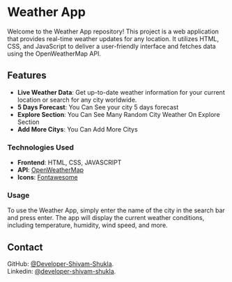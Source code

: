 # Weather App

Welcome to the Weather App repository! This project is a web application that provides real-time weather updates for any location. It utilizes HTML, CSS, and JavaScript to deliver a user-friendly interface and fetches data using the OpenWeatherMap API.

## Features

- **Live Weather Data**: Get up-to-date weather information for your current location or search for any city worldwide.
- **5 Days Forecast**: You Can See your city 5 days forecast 
- **Explore Section**: You Can See Many Random City Weather On Explore Section
- **Add More Citys**: You Can Add More Citys 

### Technologies Used 

- **Frontend**: HTML, CSS, JAVASCRIPT
- **API**: [OpenWeatherMap](https://openweathermap.org/)
- **Icons**: [Fontawesome](https://fontawesome.com/)

### Usage

To use the Weather App, simply enter the name of the city in the search bar and press enter. The app will display the current weather conditions, including temperature, humidity, wind speed, and more.

## Contact
GitHub: [@Developer-Shivam-Shukla](https://github.com/Developer-Shivam-Shukla).<br>
Linkedin: [@developer-shivam-shukla](www.linkedin.com/in/developer-shivam-shukla).<br>
